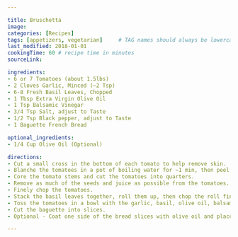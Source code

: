 ```yaml
---

title: Bruschetta 
image:
categories: [Recipes]
tags: [appetizers, vegetarian]     # TAG names should always be lowercase
last_modified: 2018-01-01
cookingTime: 60 # recipe time in minutes
sourceLink: 

ingredients:
- 6 or 7 Tomatoes (about 1.5lbs) 
- 2 Cloves Garlic, Minced (~2 Tsp)
- 6-8 Fresh Basil Leaves, Chopped
- 1 Tbsp Extra Virgin Olive Oil
- 1 Tsp Balsamic Vinegar 
- 3/4 Tsp Salt, adjust to Taste 
- 1/2 Tsp Black pepper, adjust to Taste 
- 1 Baguette French Bread

optional_ingredients:
- 1/4 Cup Olive Oil (Optional)

directions:
- Cut a small cross in the bottom of each tomato to help remove skin.
- Blanche the tomatoes in a pot of boiling water for ~1 min, then peel the skin off.
- Core the tomato stems and cut the tomatoes into quarters.
- Remove as much of the seeds and juice as possible from the tomatoes.
- Finely chop the tomatoes.
- Stack the basil leaves together, roll them up, then chop the roll finely.
- Toss the tomatoes in a bowl with the garlic, basil, olive oil, balsamic vinegar, salt, and pepper.
- Cut the baguette into slices.
- Optional - Coat one side of the bread slices with olive oil and place oil side down on a baking sheet. Toast the slices in the oven at 450f for approx. 5 mins. Serve the bread oiled side up.

---
```

